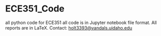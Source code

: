 # ECE351_Code
all python code for ECE351
all code is in Jupyter notebook file format. 
All reports are in LaTeX.
Contact: holt3393@vandals.uidaho.edu
